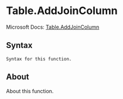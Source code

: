 # Table.AddJoinColumn

Microsoft Docs: [Table.AddJoinColumn](https://docs.microsoft.com/en-us/powerquery-m/table-addjoincolumn)

## Syntax

```
Syntax for this function.
```

## About

About this function.

